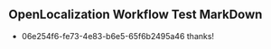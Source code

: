 ## OpenLocalization Workflow Test MarkDown
* 06e254f6-fe73-4e83-b6e5-65f6b2495a46 
thanks!<!--HONumber=Mar16_HO3-->
